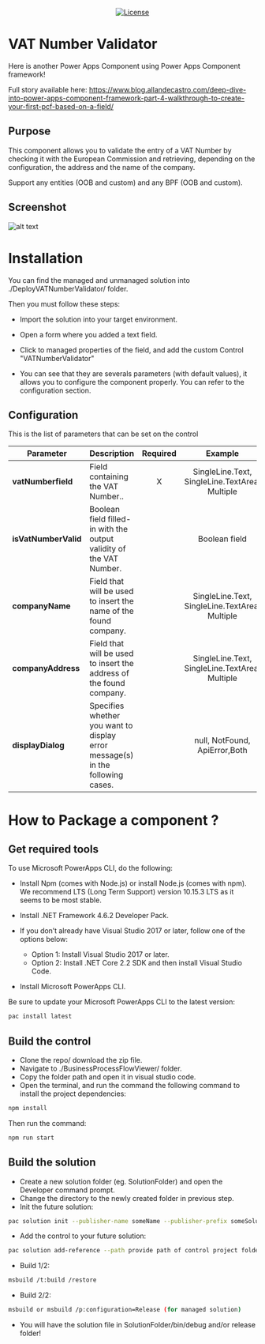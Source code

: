 <p align="center">
<a href="https://github.com/allandecastro/VATNumberValidator/blob/master/LICENSE"><img src="https://img.shields.io/badge/license-MIT-blue.svg" alt="License"/></a>
</p>

# VAT Number Validator
 
Here is another Power Apps Component using Power Apps Component framework!

Full story available here: https://www.blog.allandecastro.com/deep-dive-into-power-apps-component-framework-part-4-walkthrough-to-create-your-first-pcf-based-on-a-field/


## Purpose

This component allows you to validate the entry of a VAT Number by checking it with the European Commission and retrieving, depending on the configuration, the address and the name of the company.

Support any entities (OOB and custom) and any BPF (OOB and custom).

## Screenshot

![alt text](https://github.com/allandecastro/VATNumberValidator/blob/master/video.gif?raw=true)

# Installation

You can find the managed and unmanaged solution into ./DeployVATNumberValidator/ folder.

Then you must follow these steps:

* Import the solution into your target environment.

* Open a form where you added a text field.

* Click to managed properties of the field, and add the custom Control "VATNumberValidator"

* You can see that they are severals parameters (with default values), it allows you to configure the component properly. You can refer to the configuration section.

## Configuration

This is the list of parameters that can be set on the control

|Parameter|Description|Required|Example|
|---------|-----------|:----:|:---:|
|**vatNumberfield**|Field containing the VAT Number..|X|SingleLine.Text, SingleLine.TextArea, Multiple|
|**isVatNumberValid**|Boolean field filled-in with the output validity of the VAT Number.||Boolean field|
|**companyName**|Field that will be used to insert the name of the found company.||SingleLine.Text, SingleLine.TextArea, Multiple|
|**companyAddress**|Field that will be used to insert the address of the found company.||SingleLine.Text, SingleLine.TextArea, Multiple|
|**displayDialog**|Specifies whether you want to display error message(s) in the following cases.||null, NotFound, ApiError,Both|


# How to Package a component ?

## Get required tools

To use Microsoft PowerApps CLI, do the following:

* Install Npm (comes with Node.js) or install Node.js (comes with npm). We recommend LTS (Long Term Support) version 10.15.3 LTS as it seems to be most stable.

* Install .NET Framework 4.6.2 Developer Pack.

* If you don’t already have Visual Studio 2017 or later, follow one of the options below:

  * Option 1: Install Visual Studio 2017 or later.
  * Option 2: Install .NET Core 2.2 SDK and then install Visual Studio Code.
* Install Microsoft PowerApps CLI.

Be sure to update your Microsoft PowerApps CLI to the latest version: 
```bash
pac install latest
```
## Build the control

* Clone the repo/ download the zip file.
* Navigate to ./BusinessProcessFlowViewer/ folder.
* Copy the folder path and open it in visual studio code.
* Open the terminal, and run the command the following command to install the project dependencies:
```bash
npm install
```
Then run the command:
```bash
npm run start
```
## Build the solution

* Create a new solution folder (eg. SolutionFolder) and open the Developer command prompt.
* Change the directory to the newly created folder in previous step.
* Init the future solution:
```bash
pac solution init --publisher-name someName --publisher-prefix someSolutionPrefix
``` 
* Add the control to your future solution:
```bash
pac solution add-reference --path provide path of control project folder where the pcf.proj is available
``` 
* Build 1/2:
```bash
msbuild /t:build /restore
``` 
* Build 2/2:
```bash
msbuild or msbuild /p:configuration=Release (for managed solution)
``` 
* You will have the solution file in SolutionFolder/bin/debug and/or release folder!


